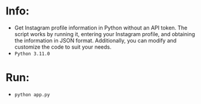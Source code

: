 <h1>Info:</h1>

- Get Instagram profile information in Python without an API token. The script works by running it, entering your Instagram profile, and obtaining the information in JSON format. Additionally, you can modify and customize the code to suit your needs.
- `Python 3.11.0`

<h1>Run:</h1>

- `python app.py`
